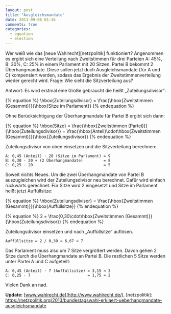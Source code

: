 ```yaml
---
layout: post
title: "Ausgleichsmandate"
date: 2013-09-06 01:36
comments: true
categories:
  - equation
  - election
---
```

Wer weiß wie das [neue Wahlrecht][netzpolitik] funktioniert?
Angenommen es ergibt sich eine Verteilung nach Zweitstimmen für drei Parteien
A: 45%, B: 30%, C: 25% in einem Parlament mit 20 Sitzen. Partei B bekommt 2 Überhangmandate.
Diese sollen jetzt duch Ausgleichsmandate (für A und C) kompensiert werden, sodass das Ergebnis der
Zweitstimmenverteilung wieder gerecht wird. Frage: Wie sieht die Sitzverteilung aus?

Antwort: Es wird erstmal eine Größe gebraucht die heißt „Zuteilungsdivisor“:

{% equation %}
\hbox{Zuteilungsdivisor} = \frac{\hbox{Zweitstimmen (Gesammt)}}{\hbox{Sitze im Parlament}}
{% endequation %}

Ohne Berücksichtigung der Überhangmandate für Partei B ergibt sich dann:

{% equation %}
\hbox{Sitze} = \frac{\hbox{Zweitstimmen (Partei)}}{\hbox{Zuteilungsdivisor}} = \frac{\hbox{Anteil}\cdot\hbox{Zweitstimmen (Gesammt)}}{\hbox{Zuteilungsdivisor}}
{% endequation %}

Zuteilungsdivisor von oben einsetzen und die Sitzverteilung berechnen:

    A: 0,45 (Anteil) · 20 (Sitze im Parlament) = 9 
    B: 0,30 · 20 + (2 Überhangmandate)         = 8
    C: 0,25 · 20                               = 5

Soweit nichts Neues. Um die zwei Überhangmandate von Partei B auszugleichen wird der
Zuteilungsdivisor neu berechnet. Dafür wird einfach rückwärts gerechnet.
Für Sitze wird 2 eingesetzt und Sitze im Parlament heißt jetzt Auffüllsitze:

{% equation %}
\hbox{Zuteilungsdivisor} = \frac{\hbox{Zweitstimmen (Gesammt)}}{\hbox{Auffüllsitze}}
{% endequation %}

{% equation %}
2 = \frac{0,30\cdot\hbox{Zweitstimmen (Gesammt)}}{\hbox{Zuteilungsdivisor}}
{% endequation %}

Zuteilungsdivisor einsetzen und nach „Auffüllsitze“ auflösen.

    Auffüllsitze = 2 / 0,30 ≈ 6,67 ≈ 7

Das Parlament muss also um 7 Sitze vergrößert werden. Davon gehen 2 Sitze
durch die Überhangmandate an Partei B. Die restlichen 5 Sitze werden unter Partei A und C aufgeteilt:

    A: 0,45 (Anteil) · 7 (Auffüllsitze) = 3,15 ≈ 3
    C: 0,25 · 7                         = 1,75 ≈ 2

Vielen Dank an nad.

**Update:** [www.wahlrecht.de](http://www.wahlrecht.de/).
[netzpolitik]: https://netzpolitik.org/2013/bundestagswahl-erklaert-ueberhangmandate-ausgleichsmandate
